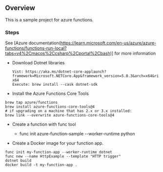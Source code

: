 ## Overview

This is a sample project for azure functions.

### Steps
See [Azure documentation(https://learn.microsoft.com/en-us/azure/azure-functions/functions-run-local?tabs=v4%2Cmacos%2Ccsharp%2Cportal%2Cbash)] for more information

- Download Dotnet libraries
    ```
    Vist: https://aka.ms/dotnet-core-applaunch?framework=Microsoft.NETCore.App&framework_version=5.0.3&arch=x64&rid=osx.11.2-x64
    Execute: brew install --cask dotnet-sdk

    ```
- Install the Azure Functions Core Tools
```
brew tap azure/functions
brew install azure-functions-core-tools@4
# if upgrading on a machine that has 2.x or 3.x installed:
brew link --overwrite azure-functions-core-tools@4
```
- Create a function with func tool
    - func init azure-function-sample --worker-runtime python


- Create a Docker image for your function app.
```
func init my-function-app --worker-runtime dotnet
func new --name HttpExample --template "HTTP trigger"
dotnet build
docker build -t my-function-app .
```